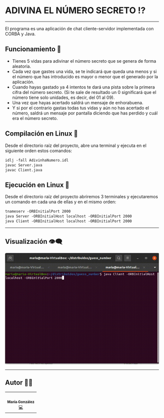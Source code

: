 # ADIVINA EL NÚMERO SECRETO :interrobang:
--------------------------------------
El programa es una aplicación de chat cliente-servidor implementada con CORBA y Java.

## Funcionamiento :bookmark_tabs:
* Tienes 5 vidas para adivinar el número secreto que se genera de forma aleatoria.
* Cada vez que gastes una vida, se te indicará que queda una menos y si el número que has introducido es mayor o menor que el generado por la aplicación.
* Cuando hayas gastado ya 4 intentos te dará una pista sobre la primera cifra del número secreto. (Si te sale de resultado un 0 significará que el número tiene solo unidades, es decir, del 01 al 09).
* Una vez que hayas acertado saldrá un mensaje de enhorabuena.
* Y si por el contrario gastas todas tus vidas y aún no has acertado el número, saldrá un mensaje por pantalla diciendo que has perdido y cuál era el número secreto.

## Compilación en Linux :penguin:
Desde el directorio raíz del proyecto, abre una terminal y ejecuta en el siguiente orden estos comandos:

```
idlj -fall AdivinhaNumero.idl
javac Server.java
javac Client.java
```

## Ejecución en Linux :penguin:
Desde el directorio raíz del proyecto abriremos 3 terminales y ejecutaremos un comando en cada una de ellas y en el mismo orden:

```
tnameserv -ORBInitialPort 2000
java Server -ORBInitialHost localhost -ORBInitialPort 2000
java Client -ORBInitialHost localhost -ORBInitialPort 2000
```
-----------------------------------------------------
## Visualización :eye_speech_bubble:
<div align = "center"><img src="https://github.com/mgh99/Guess_the_number/blob/master/img/adivina_numero.gif.gif" alt="App Screenshot" style="zoom: 70%" /></div>

----------------------------------------------------------
## Autor :woman_student:
<!-- ALL-CONTRIBUTORS-LIST:START - Do not remove or modify this section -->
<!-- prettier-ignore-start -->
<!-- markdownlint-disable -->
<table>
  <tr>
    <td align="center"><a href="https://www.linkedin.com/in/mar%C3%ADa-gonz%C3%A1lez-herrero-56bb21177/"><img src="https://avatars.githubusercontent.com/u/43043718?v=4" width="100px;" alt=""/><br /><sub><b>María González</b></sub></a><br /><a href="https://github.com/mgh99/Programacion_sistemas_Internet" title="Code">💻</a></td>
  </tr>
</table>

<!-- markdownlint-restore -->
<!-- prettier-ignore-end -->

<!-- ALL-CONTRIBUTORS-LIST:END -->

